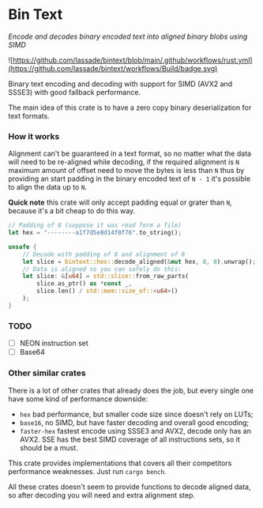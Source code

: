 Bin Text
=========

*Encode and decodes binary encoded text into aligned binary blobs using SIMD*

![https://github.com/lassade/bintext/blob/main/.github/workflows/rust.yml](https://github.com/lassade/bintext/workflows/Build/badge.svg)

Binary text encoding and decoding with support for SIMD (AVX2 and
SSSE3) with good fallback performance.

The main idea of this crate is to have a zero copy binary deserialization
for text formats.

### How it works

Alignment can't be guaranteed in a text format, so no matter what the data will need
to be re-aligned while decoding, if the required alignment is `N` maximum amount
of offset need to move the bytes is less than `N` thus by providing an start padding
in the binary encoded text of `N - 1` it's possible to align the data up to `N`.

**Quick note** this crate will only accept padding equal or grater than `N`, because
it's a bit cheap to do this way.

```rust
// Padding of 8 (suppose it was read form a file)
let hex = "--------a1f7d5e8d14f0f76".to_string();

unsafe {
    // Decode with padding of 8 and alignment of 8
    let slice = bintext::hex::decode_aligned(&mut hex, 8, 8).unwrap();
    // Data is aligned so you can safely do this:
    let slice: &[u64] = std::slice::from_raw_parts(
        slice.as_ptr() as *const _,
        slice.len() / std::mem::size_of::<u64>()
    );
}
```

### TODO

- [ ] NEON instruction set
- [ ] Base64

### Other similar crates

There is a lot of other crates that already does the job, but every single one
have some kind of performance downside:

* `hex` bad performance, but smaller code size since doesn't rely on LUTs;
* `base16`, no SIMD, but have faster decoding and overall good encoding;
* `faster-hex` fastest encode using SSSE3 and AVX2, decode only has an AVX2.
SSE has the best SIMD coverage of all instructions sets, so it should be a must.

This crate provides implementations that covers all their competitors
performance weaknesses. Just run `cargo bench`.

All these crates doesn't seem to provide functions to decode aligned data,
so after decoding you will need and extra alignment step.
